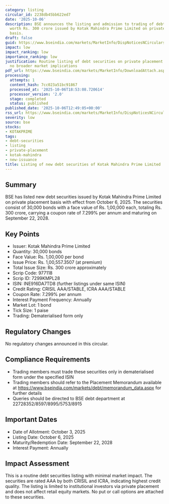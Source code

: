 ```yaml
---
category: listing
circular_id: 2238db45bb622ed7
date: '2025-10-06'
description: BSE announces the listing and admission to trading of debt securities
  worth Rs. 300 crore issued by Kotak Mahindra Prime Limited on private placement
  basis.
draft: false
guid: https://www.bseindia.com/markets/MarketInfo/DispNoticesNCirculars.aspx?Noticeid={BAF78444-6827-4B28-B040-851AF04178E7}&noticeno=20251006-32&dt=10/06/2025&icount=32&totcount=69&flag=0
impact: low
impact_ranking: low
importance_ranking: low
justification: Routine listing of debt securities on private placement basis with
  no broader market implications
pdf_url: https://www.bseindia.com/markets/MarketInfo/DownloadAttach.aspx?id=20251006-32&attachedId=
processing:
  attempts: 1
  content_hash: 7cc023a51bc91867
  processed_at: '2025-10-06T18:53:08.720614'
  processor_version: '2.0'
  stage: completed
  status: published
published_date: '2025-10-06T12:49:05+00:00'
rss_url: https://www.bseindia.com/markets/MarketInfo/DispNoticesNCirculars.aspx?Noticeid={BAF78444-6827-4B28-B040-851AF04178E7}&noticeno=20251006-32&dt=10/06/2025&icount=32&totcount=69&flag=0
severity: low
source: bse
stocks:
- KOTAKPRIME
tags:
- debt-securities
- listing
- private-placement
- kotak-mahindra
- new-issuance
title: Listing of new debt securities of Kotak Mahindra Prime Limited
---
```


## Summary

BSE has listed new debt securities issued by Kotak Mahindra Prime Limited on private placement basis with effect from October 6, 2025. The securities consist of 30,000 bonds with a face value of Rs. 1,00,000 each, totaling Rs. 300 crore, carrying a coupon rate of 7.299% per annum and maturing on September 22, 2028.

## Key Points

- Issuer: Kotak Mahindra Prime Limited
- Quantity: 30,000 bonds
- Face Value: Rs. 1,00,000 per bond
- Issue Price: Rs. 1,00,557.3507 (at premium)
- Total Issue Size: Rs. 300 crore approximately
- Scrip Code: 977118
- Scrip ID: 7299KMPL28
- ISIN: INE916DA7TD8 (further listings under same ISIN)
- Credit Rating: CRISIL AAA/STABLE, ICRA AAA/STABLE
- Coupon Rate: 7.299% per annum
- Interest Payment Frequency: Annually
- Market Lot: 1 bond
- Tick Size: 1 paise
- Trading: Dematerialised form only

## Regulatory Changes

No regulatory changes announced in this circular.

## Compliance Requirements

- Trading members must trade these securities only in dematerialised form under the specified ISIN
- Trading members should refer to the Placement Memorandum available at https://www.bseindia.com/markets/debt/memorandum_data.aspx for further details
- Queries should be directed to BSE debt department at 22728352/8597/8995/5753/8915

## Important Dates

- Date of Allotment: October 3, 2025
- Listing Date: October 6, 2025
- Maturity/Redemption Date: September 22, 2028
- Interest Payment: Annually

## Impact Assessment

This is a routine debt securities listing with minimal market impact. The securities are rated AAA by both CRISIL and ICRA, indicating highest credit quality. The listing is limited to institutional investors via private placement and does not affect retail equity markets. No put or call options are attached to these securities.